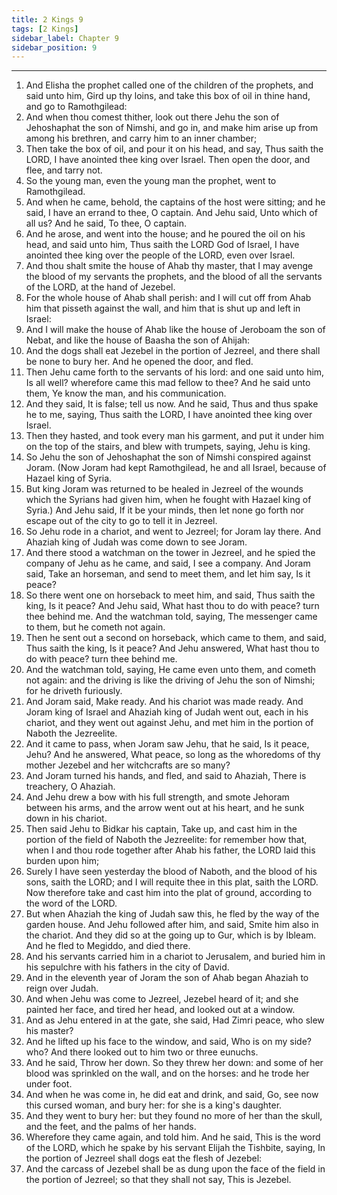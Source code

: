 ```yaml
---
title: 2 Kings 9
tags: [2 Kings]
sidebar_label: Chapter 9
sidebar_position: 9
---
```


---
1. And Elisha the prophet called one of the children of the prophets, and said unto him, Gird up thy loins, and take this box of oil in thine hand, and go to Ramothgilead:
2. And when thou comest thither, look out there Jehu the son of Jehoshaphat the son of Nimshi, and go in, and make him arise up from among his brethren, and carry him to an inner chamber;
3. Then take the box of oil, and pour it on his head, and say, Thus saith the LORD, I have anointed thee king over Israel. Then open the door, and flee, and tarry not.
4. So the young man, even the young man the prophet, went to Ramothgilead.
5. And when he came, behold, the captains of the host were sitting; and he said, I have an errand to thee, O captain. And Jehu said, Unto which of all us? And he said, To thee, O captain.
6. And he arose, and went into the house; and he poured the oil on his head, and said unto him, Thus saith the LORD God of Israel, I have anointed thee king over the people of the LORD, even over Israel.
7. And thou shalt smite the house of Ahab thy master, that I may avenge the blood of my servants the prophets, and the blood of all the servants of the LORD, at the hand of Jezebel.
8. For the whole house of Ahab shall perish: and I will cut off from Ahab him that pisseth against the wall, and him that is shut up and left in Israel:
9. And I will make the house of Ahab like the house of Jeroboam the son of Nebat, and like the house of Baasha the son of Ahijah:
10. And the dogs shall eat Jezebel in the portion of Jezreel, and there shall be none to bury her. And he opened the door, and fled.
11. Then Jehu came forth to the servants of his lord: and one said unto him, Is all well? wherefore came this mad fellow to thee? And he said unto them, Ye know the man, and his communication.
12. And they said, It is false; tell us now. And he said, Thus and thus spake he to me, saying, Thus saith the LORD, I have anointed thee king over Israel.
13. Then they hasted, and took every man his garment, and put it under him on the top of the stairs, and blew with trumpets, saying, Jehu is king.
14. So Jehu the son of Jehoshaphat the son of Nimshi conspired against Joram. (Now Joram had kept Ramothgilead, he and all Israel, because of Hazael king of Syria.
15. But king Joram was returned to be healed in Jezreel of the wounds which the Syrians had given him, when he fought with Hazael king of Syria.) And Jehu said, If it be your minds, then let none go forth nor escape out of the city to go to tell it in Jezreel.
16. So Jehu rode in a chariot, and went to Jezreel; for Joram lay there. And Ahaziah king of Judah was come down to see Joram.
17. And there stood a watchman on the tower in Jezreel, and he spied the company of Jehu as he came, and said, I see a company. And Joram said, Take an horseman, and send to meet them, and let him say, Is it peace?
18. So there went one on horseback to meet him, and said, Thus saith the king, Is it peace? And Jehu said, What hast thou to do with peace? turn thee behind me. And the watchman told, saying, The messenger came to them, but he cometh not again.
19. Then he sent out a second on horseback, which came to them, and said, Thus saith the king, Is it peace? And Jehu answered, What hast thou to do with peace? turn thee behind me.
20. And the watchman told, saying, He came even unto them, and cometh not again: and the driving is like the driving of Jehu the son of Nimshi; for he driveth furiously.
21. And Joram said, Make ready. And his chariot was made ready. And Joram king of Israel and Ahaziah king of Judah went out, each in his chariot, and they went out against Jehu, and met him in the portion of Naboth the Jezreelite.
22. And it came to pass, when Joram saw Jehu, that he said, Is it peace, Jehu? And he answered, What peace, so long as the whoredoms of thy mother Jezebel and her witchcrafts are so many?
23. And Joram turned his hands, and fled, and said to Ahaziah, There is treachery, O Ahaziah.
24. And Jehu drew a bow with his full strength, and smote Jehoram between his arms, and the arrow went out at his heart, and he sunk down in his chariot.
25. Then said Jehu to Bidkar his captain, Take up, and cast him in the portion of the field of Naboth the Jezreelite: for remember how that, when I and thou rode together after Ahab his father, the LORD laid this burden upon him;
26. Surely I have seen yesterday the blood of Naboth, and the blood of his sons, saith the LORD; and I will requite thee in this plat, saith the LORD. Now therefore take and cast him into the plat of ground, according to the word of the LORD.
27. But when Ahaziah the king of Judah saw this, he fled by the way of the garden house. And Jehu followed after him, and said, Smite him also in the chariot. And they did so at the going up to Gur, which is by Ibleam. And he fled to Megiddo, and died there.
28. And his servants carried him in a chariot to Jerusalem, and buried him in his sepulchre with his fathers in the city of David.
29. And in the eleventh year of Joram the son of Ahab began Ahaziah to reign over Judah.
30. And when Jehu was come to Jezreel, Jezebel heard of it; and she painted her face, and tired her head, and looked out at a window.
31. And as Jehu entered in at the gate, she said, Had Zimri peace, who slew his master?
32. And he lifted up his face to the window, and said, Who is on my side? who? And there looked out to him two or three eunuchs.
33. And he said, Throw her down. So they threw her down: and some of her blood was sprinkled on the wall, and on the horses: and he trode her under foot.
34. And when he was come in, he did eat and drink, and said, Go, see now this cursed woman, and bury her: for she is a king's daughter.
35. And they went to bury her: but they found no more of her than the skull, and the feet, and the palms of her hands.
36. Wherefore they came again, and told him. And he said, This is the word of the LORD, which he spake by his servant Elijah the Tishbite, saying, In the portion of Jezreel shall dogs eat the flesh of Jezebel:
37. And the carcass of Jezebel shall be as dung upon the face of the field in the portion of Jezreel; so that they shall not say, This is Jezebel.